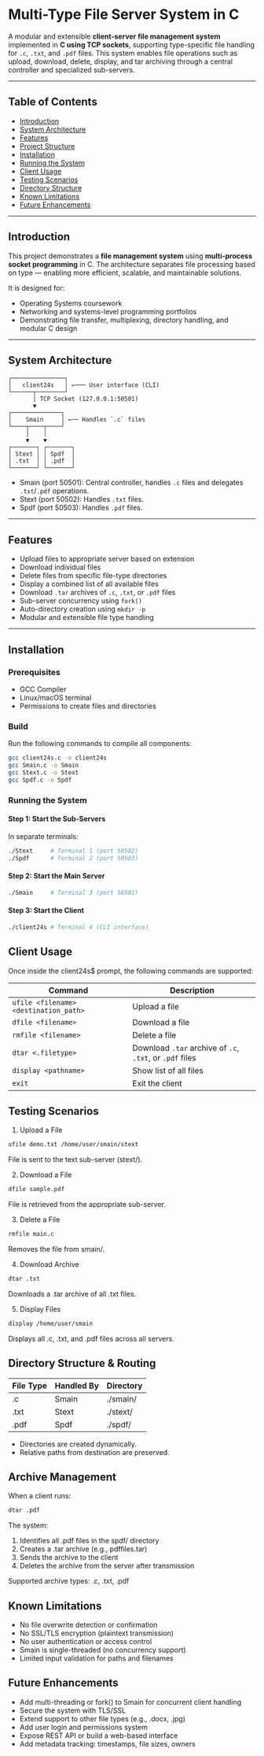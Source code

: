 # Multi-Type File Server System in C

A modular and extensible **client-server file management system** implemented in **C using TCP sockets**, supporting type-specific file handling for `.c`, `.txt`, and `.pdf` files. This system enables file operations such as upload, download, delete, display, and tar archiving through a central controller and specialized sub-servers.

---

## Table of Contents

- [Introduction](#introduction)
- [System Architecture](#system-architecture)
- [Features](#features)
- [Project Structure](#project-structure)
- [Installation](#installation)
- [Running the System](#running-the-system)
- [Client Usage](#client-usage)
- [Testing Scenarios](#testing-scenarios)
- [Directory Structure](#directory-structure)
- [Known Limitations](#known-limitations)
- [Future Enhancements](#future-enhancements)

---

## Introduction

This project demonstrates a **file management system** using **multi-process socket programming** in C. The architecture separates file processing based on type — enabling more efficient, scalable, and maintainable solutions.

It is designed for:
- Operating Systems coursework
- Networking and systems-level programming portfolios
- Demonstrating file transfer, multiplexing, directory handling, and modular C design

---

## System Architecture

```text
┌───────────────┐
│   client24s   │ ←─── User interface (CLI)
└──────┬────────┘
       │ TCP Socket (127.0.0.1:50501)
       ▼
┌──────────────┐
│    Smain     │ ←── Handles `.c` files
└────┬────┬────┘
     │    │
     ▼    ▼
┌───────┐ ┌───────┐
│ Stext │ │ Spdf  │
│ .txt  │ │ .pdf  │
└───────┘ └───────┘
```

- Smain (port 50501): Central controller, handles `.c` files and delegates `.txt`/`.pdf` operations.
- Stext (port 50502): Handles `.txt` files.
- Spdf (port 50503): Handles `.pdf` files.

---


## Features

- Upload files to appropriate server based on extension
- Download individual files
- Delete files from specific file-type directories
- Display a combined list of all available files
- Download `.tar` archives of `.c`, `.txt`, or `.pdf` files
- Sub-server concurrency using `fork()`
- Auto-directory creation using `mkdir -p`
- Modular and extensible file type handling

---

## Installation

### Prerequisites

- GCC Compiler
- Linux/macOS terminal
- Permissions to create files and directories

### Build

Run the following commands to compile all components:

```bash
gcc client24s.c -o client24s
gcc Smain.c -o Smain
gcc Stext.c -o Stext
gcc Spdf.c -o Spdf
```

### Running the System

#### Step 1: Start the Sub-Servers

In separate terminals:
```bash
./Stext     # Terminal 1 (port 50502)
./Spdf      # Terminal 2 (port 50503)
```
#### Step 2: Start the Main Server

```bash
./Smain     # Terminal 3 (port 50501)
```

#### Step 3: Start the Client

```bash
./client24s # Terminal 4 (CLI interface)
```

## Client Usage
Once inside the client24s$ prompt, the following commands are supported:

| Command                                 | Description                                              |
|-----------------------------------------|----------------------------------------------------------|
| `ufile <filename> <destination_path>`   | Upload a file                                            |
| `dfile <filename>`                      | Download a file                                          |
| `rmfile <filename>`                     | Delete a file                                            |
| `dtar <.filetype>`                      | Download `.tar` archive of `.c`, `.txt`, or `.pdf` files |
| `display <pathname>`                    | Show list of all files                                   |
| `exit`                                  | Exit the client                                          |

## Testing Scenarios

1. Upload a File

```bash
ufile demo.txt /home/user/smain/stext
```

File is sent to the text sub-server (stext/).

2. Download a File

```bash
dfile sample.pdf
```

File is retrieved from the appropriate sub-server.

3. Delete a File

```bash
rmfile main.c
```
Removes the file from smain/.

4. Download Archive
```bash
dtar .txt
```
Downloads a .tar archive of all .txt files.

5. Display Files
```bash
display /home/user/smain
```
Displays all .c, .txt, and .pdf files across all servers.

## Directory Structure & Routing

| File Type | Handled By | Directory   |
|-----------|------------|-------------|
| .c        | Smain      | ./smain/    |
| .txt      | Stext      | ./stext/    |
| .pdf      | Spdf       | ./spdf/     |

- Directories are created dynamically.
- Relative paths from destination are preserved.

## Archive Management
When a client runs:

```bash
dtar .pdf
```

The system:
1. Identifies all .pdf files in the spdf/ directory
2. Creates a .tar archive (e.g., pdffiles.tar)
3. Sends the archive to the client
4. Deletes the archive from the server after transmission

Supported archive types: .c, .txt, .pdf

## Known Limitations
- No file overwrite detection or confirmation
- No SSL/TLS encryption (plaintext transmission)
- No user authentication or access control
- Smain is single-threaded (no concurrency support)
- Limited input validation for paths and filenames

## Future Enhancements
- Add multi-threading or fork() to Smain for concurrent client handling
- Secure the system with TLS/SSL
- Extend support to other file types (e.g., .docx, .jpg)
- Add user login and permissions system
- Expose REST API or build a web-based interface
- Add metadata tracking: timestamps, file sizes, owners
